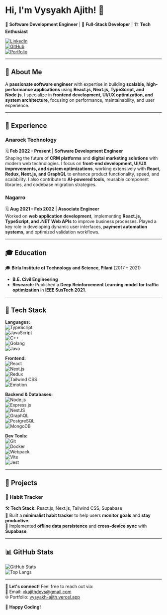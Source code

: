 # Hi, I'm Vysyakh Ajith! 👋  

🚀 **Software Development Engineer** | 🎯 **Full-Stack Developer** | 🏗️ **Tech Enthusiast**  

[![LinkedIn](https://img.shields.io/badge/LinkedIn-Profile-blue?logo=linkedin)](https://www.linkedin.com/in/vysyakh-ajith/)  
[![GitHub](https://img.shields.io/badge/GitHub-Profile-black?logo=github)](https://github.com/vkajith)  
[![Portfolio](https://img.shields.io/badge/Portfolio-Website-orange?logo=vercel)](https://www.vkajithdevs.in/)  

---

## 🚀 About Me  
A **passionate software engineer** with expertise in building **scalable, high-performance applications** using **React.js, Next.js, TypeScript, and Node.js**. I specialize in **frontend development, UI/UX optimization, and system architecture**, focusing on performance, maintainability, and user experience.  

---

## 💼 Experience  

### **Anarock Technology**  
🗓 **Feb 2022 – Present** | **Software Development Engineer**  
Shaping the future of **CRM platforms** and **digital marketing solutions** with modern web technologies. I focus on **front-end development, UI/UX improvements, and system optimizations**, working extensively with **React, Redux, Next.js, and GraphQL** to enhance product functionality, speed, and scalability. I also contribute to **AI-powered tools**, reusable component libraries, and codebase migration strategies.  

### **Nagarro**  
🗓 **Aug 2021 – Feb 2022** | **Associate Engineer**  
Worked on **web application development**, implementing **React.js, TypeScript, and .NET Web APIs** to improve business processes. Played a key role in developing dynamic user interfaces, **payment automation systems**, and optimized validation workflows.  

---

## 🎓 Education  

🎓 **Birla Institute of Technology and Science, Pilani** (2017 – 2021)  
- **B.E. Civil Engineering**  
- **Research:** Published a **Deep Reinforcement Learning model for traffic optimization** in **IEEE SusTech 2021**.  

---

## 🔧 Tech Stack  

**Languages:**  
![TypeScript](https://img.shields.io/badge/-TypeScript-3178C6?logo=typescript&logoColor=white&style=flat)  
![JavaScript](https://img.shields.io/badge/-JavaScript-F7DF1E?logo=javascript&logoColor=black&style=flat)  
![C++](https://img.shields.io/badge/-C++-00599C?logo=cplusplus&logoColor=white&style=flat)  
![Golang](https://img.shields.io/badge/-Go-00ADD8?logo=go&logoColor=white&style=flat)  
![Java](https://img.shields.io/badge/-Java-007396?logo=java&logoColor=white&style=flat)  

**Frontend:**  
![React](https://img.shields.io/badge/-React-61DAFB?logo=react&logoColor=black&style=flat)  
![Next.js](https://img.shields.io/badge/-Next.js-000000?logo=nextdotjs&logoColor=white&style=flat)  
![Redux](https://img.shields.io/badge/-Redux-764ABC?logo=redux&logoColor=white&style=flat)  
![Tailwind CSS](https://img.shields.io/badge/-TailwindCSS-38B2AC?logo=tailwindcss&logoColor=white&style=flat)  
![Emotion](https://img.shields.io/badge/-Emotion-DB7093?logo=styled-components&logoColor=white&style=flat)  

**Backend & Databases:**  
![Node.js](https://img.shields.io/badge/-Node.js-339933?logo=node.js&logoColor=white&style=flat)  
![Express.js](https://img.shields.io/badge/-Express.js-000000?logo=express&logoColor=white&style=flat)  
![NestJS](https://img.shields.io/badge/-NestJS-E0234E?logo=nestjs&logoColor=white&style=flat)  
![GraphQL](https://img.shields.io/badge/-GraphQL-E10098?logo=graphql&logoColor=white&style=flat)  
![PostgreSQL](https://img.shields.io/badge/-PostgreSQL-4169E1?logo=postgresql&logoColor=white&style=flat)  
![MongoDB](https://img.shields.io/badge/-MongoDB-47A248?logo=mongodb&logoColor=white&style=flat)  

**Dev Tools:**  
![Git](https://img.shields.io/badge/-Git-F05032?logo=git&logoColor=white&style=flat)  
![Docker](https://img.shields.io/badge/-Docker-2496ED?logo=docker&logoColor=white&style=flat)  
![Webpack](https://img.shields.io/badge/-Webpack-8DD6F9?logo=webpack&logoColor=black&style=flat)  
![Vite](https://img.shields.io/badge/-Vite-646CFF?logo=vite&logoColor=white&style=flat)  
![Jest](https://img.shields.io/badge/-Jest-C21325?logo=jest&logoColor=white&style=flat)  

---

## 📌 Projects  

### 🚀 **Habit Tracker**  
🛠️ **Tech Stack:** React.js, Next.js, Tailwind CSS, Supabase  
🔹 Built a **minimalist habit tracker** to help users **monitor goals** and **stay productive**.  
🔹 Implemented **offline data persistence** and **cross-device sync** with **Supabase**.  

---

## 📊 GitHub Stats  

![GitHub Stats](https://github-readme-stats.vercel.app/api?username=vkajith&show_icons=true&theme=radical)  
![Top Langs](https://github-readme-stats.vercel.app/api/top-langs/?username=vkajith&layout=compact&theme=radical)  

---

💬 **Let's connect!** Feel free to reach out via:  
📩 Email: [vkajithdevs@gmail.com](mailto:vkajithdevs@gmail.com)  
🌐 Portfolio: [vysyakh-ajith.vercel.app](https://vysyakh-ajith.vercel.app/)  

🚀 **Happy Coding!**  
